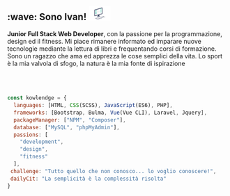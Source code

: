 <h2> :wave: Sono Ivan! <img src="icon.png" width="50"></h2>

<p>
<strong>Junior Full Stack Web Developer</strong>, con la passione per la programmazione, design ed il fitness. 
Mi piace rimanere informato ed imparare nuove tecnologie mediante la lettura di libri e frequentando corsi di formazione.
Sono un ragazzo che ama ed apprezza le cose semplici della vita. Lo sport è la mia valvola di sfogo, la natura è la mia fonte di ispirazione 
</p>

<br />
<br />


```javascript
const kowlendge = {
  languages: [HTML, CSS(SCSS), JavaScript(ES6), PHP],
  frameworks: [Bootstrap, Bulma, Vue(Vue CLI), Laravel, Jquery],
  packageManager: ["NPM", "Composer"],
  database: ["MySQL", "phpMyAdmin"],
  passions: [
    "development",
    "design",
    "fitness"
  ],
 challenge: "Tutto quello che non conosco... lo voglio conoscere!",
 dailyCit: "La semplicità è la complessità risolta"
}
```
